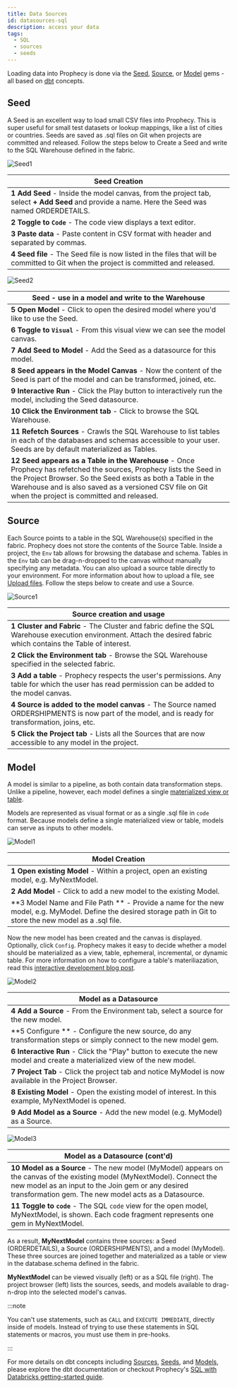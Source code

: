 ```yaml
---
title: Data Sources
id: datasources-sql
description: access your data
tags:
  - SQL
  - sources
  - seeds
---
```


Loading data into Prophecy is done via the [Seed](#seed), [Source](#source), or [Model](#model) gems - all based on [dbt](https://docs.getdbt.com/docs/build/projects) concepts.

## Seed

A Seed is an excellent way to load small CSV files into Prophecy. This is super useful for small test datasets or lookup mappings, like a list of cities or countries. Seeds are saved as .sql files on Git when projects are committed and released. Follow the steps below to Create a Seed and write to the SQL Warehouse defined in the fabric.

![Seed1](img/Seed1.png)

| **Seed Creation**                                                                                                                               |
| ----------------------------------------------------------------------------------------------------------------------------------------------- |
| **1 Add Seed** - Inside the model canvas, from the project tab, select **+ Add Seed** and provide a name. Here the Seed was named ORDERDETAILS. |
| **2 Toggle to `Code`** - The code view displays a text editor.                                                                                  |
| **3 Paste data** - Paste content in CSV format with header and separated by commas.                                                             |
| **4 Seed file** - The Seed file is now listed in the files that will be committed to Git when the project is committed and released.            |

![Seed2](img/Seed2.png)

| **Seed - use in a model and write to the Warehouse**                                                                                                                                                                                                                                        |
| ------------------------------------------------------------------------------------------------------------------------------------------------------------------------------------------------------------------------------------------------------------------------------------------- |
| **5 Open Model** - Click to open the desired model where you'd like to use the Seed.                                                                                                                                                                                                        |
| **6 Toggle to `Visual`** - From this visual view we can see the model canvas.                                                                                                                                                                                                               |
| **7 Add Seed to Model** - Add the Seed as a datasource for this model.                                                                                                                                                                                                                      |
| **8 Seed appears in the Model Canvas** - Now the content of the Seed is part of the model and can be transformed, joined, etc.                                                                                                                                                              |
| **9 Interactive Run** - Click the Play button to interactively run the model, including the Seed datasource.                                                                                                                                                                                |
| **10 Click the Environment tab** - Click to browse the SQL Warehouse.                                                                                                                                                                                                                       |
| **11 Refetch Sources** - Crawls the SQL Warehouse to list tables in each of the databases and schemas accessible to your user. Seeds are by default materialized as Tables.                                                                                                                 |
| **12 Seed appears as a Table in the Warehouse** - Once Prophecy has refetched the sources, Prophecy lists the Seed in the Project Browser. So the Seed exists as both a Table in the Warehouse and is also saved as a versioned CSV file on Git when the project is committed and released. |

## Source

Each Source points to a table in the SQL Warehouse(s) specified in the fabric. Prophecy does not store the contents of the Source Table. Inside a project, the `Env` tab allows for browsing the database and schema. Tables in the `Env` tab can be drag-n-dropped to the canvas without manually specifying any metadata. You can also upload a source table directly to your environment. For more information about how to upload a file, see [Upload files](./upload-files). Follow the steps below to create and use a Source.

![Source1](img/Source1.png)

| **Source creation and usage**                                                                                                                                     |
| ----------------------------------------------------------------------------------------------------------------------------------------------------------------- |
| **1 Cluster and Fabric** - The Cluster and fabric define the SQL Warehouse execution environment. Attach the desired fabric which contains the Table of interest. |
| **2 Click the Environment tab** - Browse the SQL Warehouse specified in the selected fabric.                                                                      |
| **3 Add a table** - Prophecy respects the user's permissions. Any table for which the user has read permission can be added to the model canvas.                  |
| **4 Source is added to the model canvas** - The Source named ORDERSHIPMENTS is now part of the model, and is ready for transformation, joins, etc.                |
| **5 Click the Project tab** - Lists all the Sources that are now accessible to any model in the project.                                                          |

## Model

A model is similar to a pipeline, as both contain data transformation steps. Unlike a pipeline, however, each model defines a single [materialized view or table](https://docs.getdbt.com/docs/build/materializations#materializations).

Models are represented as visual format or as a single .sql file in `code` format. Because models define a single materialized view or table, models can serve as inputs to other models.

![Model1](img/Model1.png)

| Model Creation                                                                                                                                                  |
| --------------------------------------------------------------------------------------------------------------------------------------------------------------- |
| **1 Open existing Model** - Within a project, open an existing model, e.g. MyNextModel.                                                                         |
| **2 Add Model** - Click to add a new model to the existing Model.                                                                                               |
| **3 Model Name and File Path ** - Provide a name for the new model, e.g. MyModel. Define the desired storage path in Git to store the new model as a .sql file. |

Now the new model has been created and the canvas is displayed. Optionally, click `Config`. Prophecy makes it easy to decide whether a model should be materialized as a view, table, ephemeral, incremental, or dynamic table. For more information on how to configure a table's materiliazation, read this [interactive development blog post](https://www.prophecy.io/blog/interactive-development).

![Model2](img/Model2.png)

| Model as a Datasource                                                                                                     |
| ------------------------------------------------------------------------------------------------------------------------- |
| **4 Add a Source** - From the Environment tab, select a source for the new model.                                         |
| **5 Configure ** - Configure the new source, do any transformation steps or simply connect to the new model gem.          |
| **6 Interactive Run** - Click the "Play" button to execute the new model and create a materialized view of the new model. |
| **7 Project Tab** - Click the project tab and notice MyModel is now available in the Project Browser.                     |
| **8 Existing Model** - Open the existing model of interest. In this example, MyNextModel is opened.                       |
| **9 Add Model as a Source** - Add the new model (e.g. MyModel) as a Source.                                               |

![Model3](img/Model3.png)

| Model as a Datasource (cont'd)                                                                                                                                                                                                         |
| -------------------------------------------------------------------------------------------------------------------------------------------------------------------------------------------------------------------------------------- |
| **10 Model as a Source** - The new model (MyModel) appears on the canvas of the existing model (MyNextModel). Connect the new model as an input to the Join gem or any desired transformation gem. The new model acts as a Datasource. |
| **11 Toggle to `code`** - The SQL `code` view for the open model, MyNextModel, is shown. Each code fragment represents one gem in MyNextModel.                                                                                         |

As a result, **MyNextModel** contains three sources: a Seed (ORDERDETAILS), a Source (ORDERSHIPMENTS), and a model (MyModel). These three sources are joined together and materialized as a table or view in the database.schema defined in the fabric.

**MyNextModel** can be viewed visually (left) or as a SQL file (right). The project browser (left) lists the sources, seeds, and models available to drag-n-drop into the selected model's canvas.

:::note

You can't use statements, such as `CALL` and `EXECUTE IMMEDIATE`, directly inside of models. Instead of trying to use these statements in SQL statements or macros, you must use them in pre-hooks.

:::

For more details on dbt concepts including [Sources](https://docs.getdbt.com/docs/build/sources), [Seeds](https://docs.getdbt.com/docs/build/seeds), and [Models](https://docs.getdbt.com/docs/build/models), please explore the dbt documentation or checkout Prophecy's [SQL with Databricks getting-started guide](/docs/getting-started/getting-started-with-low-code-sql.md).
